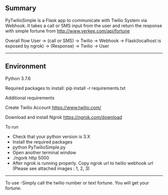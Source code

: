 Summary
-
PyTwilioSimple is a Flask app to communicate with Twilio System via Webhook.  It takes a call or SMS input from the user and return the response with simple fortune from http://www.yerkee.com/api/fortune

Overall flow
User -> (call or SMS) -> Twilio -> Webhook -> Flask(localhost is exposed by ngrok) -> (Response) -> Twilio -> User

--------------------------------------------------

Environment
-
Python 3.7.6

Required packages to install:
pip install -r requirements.txt

Additional requirements

Create Twilio Account
https://www.twilio.com/

Download and install Ngrok https://ngrok.com/download

To run
- Check that your python version is 3.X
- Install the required packages
- python PyTwilioSimple.py
- Open another terminal window
- ./ngork http 5000
- After ngrok is running properly.  Copy ngrok url to twilio webhook url
(Please see attached images : 1, 2, 3)
-------------------------------------------------------------------

To use
-Simply call the twilio number or text fortune.  You will get your fortune.
